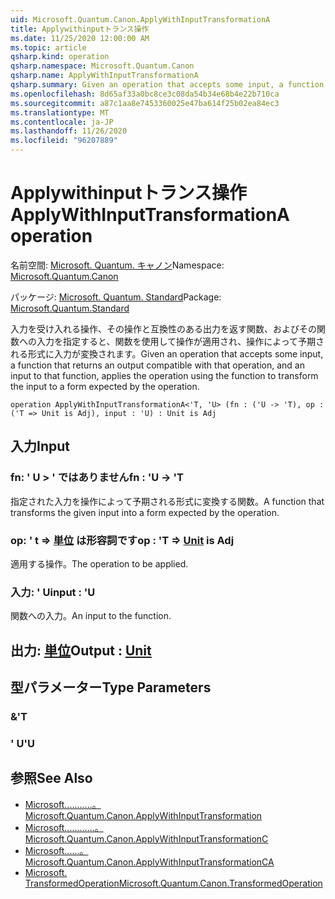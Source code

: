 ```yaml
---
uid: Microsoft.Quantum.Canon.ApplyWithInputTransformationA
title: Applywithinputトランス操作
ms.date: 11/25/2020 12:00:00 AM
ms.topic: article
qsharp.kind: operation
qsharp.namespace: Microsoft.Quantum.Canon
qsharp.name: ApplyWithInputTransformationA
qsharp.summary: Given an operation that accepts some input, a function that returns an output compatible with that operation, and an input to that function, applies the operation using the function to transform the input to a form expected by the operation.
ms.openlocfilehash: 8d65af33a0bc8ce3c08da54b34e68b4e22b710ca
ms.sourcegitcommit: a87c1aa8e7453360025e47ba614f25b02ea84ec3
ms.translationtype: MT
ms.contentlocale: ja-JP
ms.lasthandoff: 11/26/2020
ms.locfileid: "96207889"
---
```

# <a name="applywithinputtransformationa-operation"></a><span data-ttu-id="7c9bf-102">Applywithinputトランス操作</span><span class="sxs-lookup"><span data-stu-id="7c9bf-102">ApplyWithInputTransformationA operation</span></span>

<span data-ttu-id="7c9bf-103">名前空間: [Microsoft. Quantum. キャノン](xref:Microsoft.Quantum.Canon)</span><span class="sxs-lookup"><span data-stu-id="7c9bf-103">Namespace: [Microsoft.Quantum.Canon](xref:Microsoft.Quantum.Canon)</span></span>

<span data-ttu-id="7c9bf-104">パッケージ: [Microsoft. Quantum. Standard](https://nuget.org/packages/Microsoft.Quantum.Standard)</span><span class="sxs-lookup"><span data-stu-id="7c9bf-104">Package: [Microsoft.Quantum.Standard](https://nuget.org/packages/Microsoft.Quantum.Standard)</span></span>


<span data-ttu-id="7c9bf-105">入力を受け入れる操作、その操作と互換性のある出力を返す関数、およびその関数への入力を指定すると、関数を使用して操作が適用され、操作によって予期される形式に入力が変換されます。</span><span class="sxs-lookup"><span data-stu-id="7c9bf-105">Given an operation that accepts some input, a function that returns an output compatible with that operation, and an input to that function, applies the operation using the function to transform the input to a form expected by the operation.</span></span>

```qsharp
operation ApplyWithInputTransformationA<'T, 'U> (fn : ('U -> 'T), op : ('T => Unit is Adj), input : 'U) : Unit is Adj
```


## <a name="input"></a><span data-ttu-id="7c9bf-106">入力</span><span class="sxs-lookup"><span data-stu-id="7c9bf-106">Input</span></span>

### <a name="fn--u---t"></a><span data-ttu-id="7c9bf-107">fn: ' U > ' ではありません</span><span class="sxs-lookup"><span data-stu-id="7c9bf-107">fn : 'U -> 'T</span></span>

<span data-ttu-id="7c9bf-108">指定された入力を操作によって予期される形式に変換する関数。</span><span class="sxs-lookup"><span data-stu-id="7c9bf-108">A function that transforms the given input into a form expected by the operation.</span></span>


### <a name="op--t--unit--is-adj"></a><span data-ttu-id="7c9bf-109">op: ' t => [単位](xref:microsoft.quantum.lang-ref.unit)  は形容詞です</span><span class="sxs-lookup"><span data-stu-id="7c9bf-109">op : 'T => [Unit](xref:microsoft.quantum.lang-ref.unit)  is Adj</span></span>

<span data-ttu-id="7c9bf-110">適用する操作。</span><span class="sxs-lookup"><span data-stu-id="7c9bf-110">The operation to be applied.</span></span>


### <a name="input--u"></a><span data-ttu-id="7c9bf-111">入力: ' U</span><span class="sxs-lookup"><span data-stu-id="7c9bf-111">input : 'U</span></span>

<span data-ttu-id="7c9bf-112">関数への入力。</span><span class="sxs-lookup"><span data-stu-id="7c9bf-112">An input to the function.</span></span>



## <a name="output--unit"></a><span data-ttu-id="7c9bf-113">出力: [単位](xref:microsoft.quantum.lang-ref.unit)</span><span class="sxs-lookup"><span data-stu-id="7c9bf-113">Output : [Unit](xref:microsoft.quantum.lang-ref.unit)</span></span>



## <a name="type-parameters"></a><span data-ttu-id="7c9bf-114">型パラメーター</span><span class="sxs-lookup"><span data-stu-id="7c9bf-114">Type Parameters</span></span>

### <a name="t"></a><span data-ttu-id="7c9bf-115">&</span><span class="sxs-lookup"><span data-stu-id="7c9bf-115">'T</span></span>


### <a name="u"></a><span data-ttu-id="7c9bf-116">' U</span><span class="sxs-lookup"><span data-stu-id="7c9bf-116">'U</span></span>



## <a name="see-also"></a><span data-ttu-id="7c9bf-117">参照</span><span class="sxs-lookup"><span data-stu-id="7c9bf-117">See Also</span></span>

- [<span data-ttu-id="7c9bf-118">Microsoft...........。</span><span class="sxs-lookup"><span data-stu-id="7c9bf-118">Microsoft.Quantum.Canon.ApplyWithInputTransformation</span></span>](xref:Microsoft.Quantum.Canon.ApplyWithInputTransformation)
- [<span data-ttu-id="7c9bf-119">Microsoft............。</span><span class="sxs-lookup"><span data-stu-id="7c9bf-119">Microsoft.Quantum.Canon.ApplyWithInputTransformationC</span></span>](xref:Microsoft.Quantum.Canon.ApplyWithInputTransformationC)
- [<span data-ttu-id="7c9bf-120">Microsoft......。</span><span class="sxs-lookup"><span data-stu-id="7c9bf-120">Microsoft.Quantum.Canon.ApplyWithInputTransformationCA</span></span>](xref:Microsoft.Quantum.Canon.ApplyWithInputTransformationCA)
- [<span data-ttu-id="7c9bf-121">Microsoft. TransformedOperation</span><span class="sxs-lookup"><span data-stu-id="7c9bf-121">Microsoft.Quantum.Canon.TransformedOperation</span></span>](xref:Microsoft.Quantum.Canon.TransformedOperation)